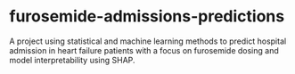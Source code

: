 # furosemide-admissions-predictions
A project using statistical and machine learning methods to predict hospital admission in heart failure patients with a focus on furosemide dosing and model interpretability using SHAP.
